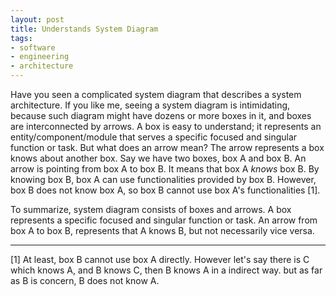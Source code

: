 ```yaml
---
layout: post
title: Understands System Diagram
tags:
- software
- engineering
- architecture
---
```


Have you seen a complicated system diagram that describes a system architecture. If you like me, seeing a system diagram is intimidating, because such diagram might have dozens or more boxes in it, and boxes are interconnected by arrows. A box is easy to understand; it represents an entity/component/module that serves a specific focused and singular function or task. But what does an arrow mean? The arrow represents a box knows about another box. Say we have two boxes, box A and box B. An arrow is pointing from box A to box B. It means that box A *knows* box B. By knowing box B, box A can use functionalities provided by box B. However, box B does not know box A, so box B cannot use box A's functionalities [1].

To summarize, system diagram consists of boxes and arrows. A box represents a specific focused and singular function or task. An arrow from box A to box B, represents that A knows B, but not necessarily vice versa.


-------------------
[1] At least, box B cannot use box A directly. However let's say there is C which knows A, and B knows C, then B knows A in a indirect way. but as far as B is concern, B does not know A.






